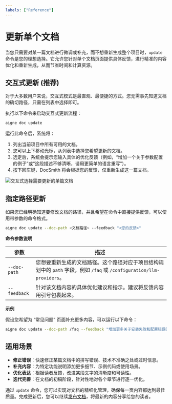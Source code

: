 ```yaml
---
labels: ["Reference"]
---
```


# 更新单个文档

当您只需要对某一篇文档进行微调或补充，而不想重新生成整个项目时，`update` 命令是您的理想选择。它允许您针对单个文档页面提供具体反馈，进行精准的内容优化和重新生成，从而节省时间和计算资源。

## 交互式更新 (推荐)

对于大多数用户来说，交互式模式是最直观、最便捷的方式。您无需事先知道文档的确切路径，只需在列表中选择即可。

执行以下命令来启动交互式更新流程：

```bash
aigne doc update
```

运行此命令后，系统将：
1.  列出当前项目中所有可用的文档。
2.  您可以上下移动光标，从列表中选择您希望更新的文档。
3.  选定后，系统会提示您输入具体的优化反馈（例如，“增加一个关于参数配置的例子”或“这段描述不够清晰，请用更简单的语言重写”）。
4.  按下回车键，DocSmith 将会根据您的反馈，仅重新生成这一篇文档。

![交互式选择需要更新的单篇文档](https://docsmith.aigne.io/image-bin/uploads/b2bab8e5a727f168628a1cc8c5020697.png)

## 指定路径更新

如果您已经明确知道要修改文档的路径，并且希望在命令中直接提供反馈，可以使用带参数的命令格式。

```bash
aigne doc update --doc-path <文档路径> --feedback "<您的反馈>"
```

**命令参数说明**

| 参数 | 描述 |
|---|---|
| `--doc-path` | 您想要重新生成的文档路径。这个路径对应于项目结构规划中的 `path` 字段，例如 `/faq` 或 `/configuration/llm-providers`。 |
| `--feedback` | 针对该文档内容的具体优化建议和指示。建议将反馈内容用引号包裹起来。 |

**示例**

假设您希望为 “常见问题” 页面补充更多内容，可以运行以下命令：

```bash
aigne doc update --doc-path /faq --feedback "增加更多关于安装失败和配置错误的常见问题条目"
```

## 适用场景

- **修正错误**：快速修正某篇文档中的拼写错误、技术不准确之处或过时信息。
- **补充内容**：为特定功能说明添加更多细节、示例代码或使用场景。
- **优化表达**：根据读者反馈，改进某段文字的清晰度和可读性。
- **迭代完善**：在文档的初稿阶段，针对性地对各个章节进行逐一优化。

通过 `update` 命令，您可以实现对文档的精细化管理，确保每一页内容都达到最佳质量。完成更新后，您可以继续[发布文档](./core-features-publish-docs.md)，将最新的内容分享给您的读者。